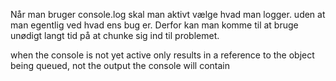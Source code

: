 Når man bruger console.log skal man aktivt vælge hvad man logger. uden at man egentlig ved hvad ens bug er. Derfor kan man komme til at bruge unødigt langt tid på at chunke sig ind til problemet.

when the console is not yet active only results in a reference to the object being queued, not the output the console will contain

